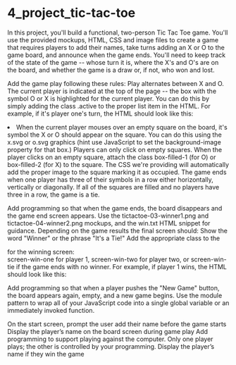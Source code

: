 # 4_project_tic-tac-toe

In this project, you'll build a functional, two-person Tic Tac Toe game. You'll use the provided mockups, HTML, CSS and image files to create a game that requires players to add their names, take turns adding an X or O to the game board, and announce when the game ends. You'll need to keep track of the state of the game -- whose turn it is, where the X's and O's are on the board, and whether the game is a draw or, if not, who won and lost.

Add the game play following these rules:
Play alternates between X and O.
The current player is indicated at the top of the page -- the box with the symbol O or X is highlighted for the current player. You can do this by simply adding the class .active to the proper list item in the HTML. For example, if it's player one's turn, the HTML should look like this: <li class="players active" id="player1">
When the current player mouses over an empty square on the board, it's symbol the X or O should appear on the square. You can do this using the x.svg or o.svg graphics (hint use JavaScript to set the background-image property for that box.)
Players can only click on empty squares. When the player clicks on an empty square, attach the class box-filled-1 (for O) or box-filled-2 (for X) to the square. The CSS we're providing will automatically add the proper image to the square marking it as occupied.
The game ends when one player has three of their symbols in a row either horizontally, vertically or diagonally. If all of the squares are filled and no players have three in a row, the game is a tie.

Add programming so that when the game ends, the board disappears and the game end screen appears. Use the tictactoe-03-winner1.png and tictactoe-04-winner2.png mockups, and the win.txt HTML snippet for guidance. Depending on the game results the final screen should:
Show the word "Winner" or the phrase "It's a Tie!"
Add the appropriate class to the <div> for the winning screen: <div class="screen screen-win" id="finish"> screen-win-one for player 1, screen-win-two for player two, or screen-win-tie if the game ends with no winner. For example, if player 1 wins, the HTML should look like this: <div class="screen screen-win screen-win-one" id="finish">

Add programming so that when a player pushes the "New Game" button, the board appears again, empty, and a new game begins.
Use the module pattern to wrap all of your JavaScript code into a single global variable or an immediately invoked function.

On the start screen, prompt the user add their name before the game starts
Display the player’s name on the board screen during game play
Add programming to support playing against the computer. Only one player plays; the other is controlled by your programming.
Display the player’s name if they win the game
